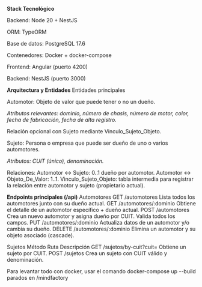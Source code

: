 **Stack Tecnológico**

Backend: Node 20 + NestJS

ORM: TypeORM

Base de datos: PostgreSQL 17.6

Contenedores: Docker + docker-compose

Frontend: Angular (puerto 4200)

Backend: NestJS (puerto 3000)

**Arquitectura y Entidades**
Entidades principales

Automotor: Objeto de valor que puede tener o no un dueño.

*Atributos relevantes: dominio, número de chasis, número de motor, color, fecha de fabricación, fecha de alta registro.*

Relación opcional con Sujeto mediante Vinculo_Sujeto_Objeto.

Sujeto: Persona o empresa que puede ser dueño de uno o varios automotores.

*Atributos: CUIT (único), denominación.*

Relaciones:
Automotor ↔ Sujeto: 0..1 dueño por automotor.
Automotor ↔ Objeto_De_Valor: 1..1.
Vinculo_Sujeto_Objeto: tabla intermedia para registrar la relación entre automotor y sujeto (propietario actual).

**Endpoints principales (/api)**
Automotores
GET	/automotores	Lista todos los automotores junto con su dueño actual.
GET	/automotores/:dominio	Obtiene el detalle de un automotor específico + dueño actual.
POST	/automotores	Crea un nuevo automotor y asigna dueño por CUIT. Valida todos los campos.
PUT	/automotores/:dominio	Actualiza datos de un automotor y/o cambia su dueño.
DELETE	/automotores/:dominio	Elimina un automotor y su objeto asociado (cascade).

Sujetos
Método	Ruta	Descripción
GET	/sujetos/by-cuit?cuit=	Obtiene un sujeto por CUIT.
POST	/sujetos	Crea un sujeto con CUIT válido y denominación.

Para levantar todo con docker, usar el comando
docker-compose up --build
parados en /mindfactory
